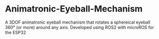 # Animatronic-Eyeball-Mechanism
A 3DOF animatronic eyeball mechanism that rotates a sphereical eyeball 360° (or more) around any axis. Developed using ROS2 with microROS for the ESP32
